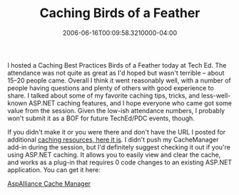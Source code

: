 ﻿---
title: Caching Birds of a Feather
date: "2006-06-16T00:09:58.3210000-04:00"
description: I hosted a Caching Best Practices Birds of a Feather today at Tech
featuredImage: img/18723-featured.png
---

I hosted a Caching Best Practices Birds of a Feather today at Tech Ed. The attendance was not quite as great as I'd hoped but wasn't terrible – about 15–20 people came. Overall I think it went reasonably well, with a number of people having questions and plenty of others with good experience to share. I talked about some of my favorite caching tips, tricks, and less-well-known ASP.NET caching features, and I hope everyone who came got some value from the session. Given the low-ish attendance numbers, I probably won't submit it as a BOF for future TechEd/PDC events, though.

If you didn't make it or you were there and don't have the URL I posted for additional [caching resources, here it is](http://aspalliance.com/ref/caching.aspx). I didn't push my CacheManager add-in during the session, but I'd definitely suggest checking it out if you're using ASP.NET caching. It allows you to easily view and clear the cache, and works as a plug-in that requires 0 code changes to an existing ASP.NET application. You can get it here:

[AspAlliance Cache Manager](http://aspalliance.com/cachemanager)

